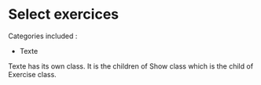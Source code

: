 # Select exercices

Categories included :
- Texte

Texte has its own class.
It is the children of Show class which is the child of Exercise class.
